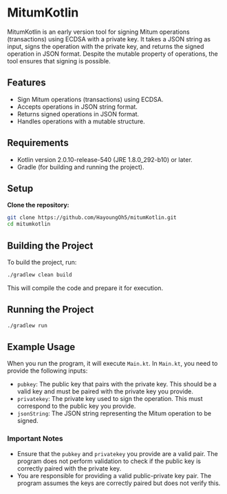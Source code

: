 # MitumKotlin

MitumKotlin is an early version tool for signing Mitum operations (transactions) using ECDSA with a private key. It takes a JSON string as input, signs the operation with the private key, and returns the signed operation in JSON format. Despite the mutable property of operations, the tool ensures that signing is possible.

## Features

- Sign Mitum operations (transactions) using ECDSA.
- Accepts operations in JSON string format.
- Returns signed operations in JSON format.
- Handles operations with a mutable structure.

## Requirements

- Kotlin version 2.0.10-release-540 (JRE 1.8.0_292-b10) or later.
- Gradle (for building and running the project).

## Setup

**Clone the repository:**

```sh
git clone https://github.com/HayoungOh5/mitumKotlin.git
cd mitumkotlin
```

## Building the Project

To build the project, run:
``` sh
./gradlew clean build
```

This will compile the code and prepare it for execution.


## Running the Project

```sh
./gradlew run
```

## Example Usage

When you run the program, it will execute `Main.kt`. In `Main.kt`, you need to provide the following inputs:

- `pubkey`: The public key that pairs with the private key. This should be a valid key and must be paired with the private key you provide.
- `privatekey`: The private key used to sign the operation. This must correspond to the public key you provide.
- `jsonString`: The JSON string representing the Mitum operation to be signed.

### Important Notes

- Ensure that the `pubkey` and `privatekey` you provide are a valid pair. The program does not perform validation to check if the public key is correctly paired with the private key.
- You are responsible for providing a valid public-private key pair. The program assumes the keys are correctly paired but does not verify this.

